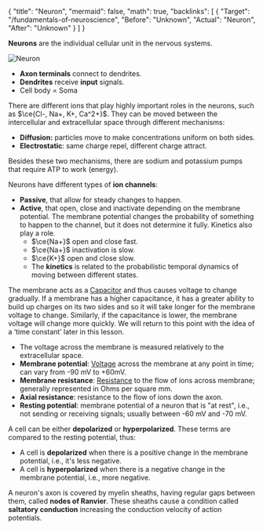 {
	"title": "Neuron",
	"mermaid": false,
	"math": true,
	"backlinks": [
		{
			"Target": "/fundamentals-of-neuroscience",
			"Before": "Unknown",
			"Actual": "Neuron",
			"After": "Unknown"
		}
	]
}

**Neurons** are the individual cellular unit in the nervous systems.

![Neuron](/attachments/neuron.png)

- **Axon terminals** connect to dendrites.
- **Dendrites** receive **input** signals.
- Cell body = Soma

There are different ions that play highly important roles in the neurons, such as $\ce{Cl-, Na+, K+, Ca^2+}$. They can be moved between the intercellular and extracellular space through different mechanisms:

- **Diffusion:** particles move to make concentrations uniform on both sides.
- **Electrostatic**: same charge repel, different charge attract.

Besides these two mechanisms, there are sodium and potassium pumps that require ATP to work (energy).

Neurons have different types of **ion channels**:

- **Passive**, that allow for steady changes to happen.
- **Active**, that open, close and inactivate depending on the membrane potential. The membrane potential changes the probability of something to happen to the channel, but it does not determine it fully. Kinetics also play a role.
  - $\ce{Na+}$ open and close fast.
  - $\ce{Na+}$ inactivation is slow.
  - $\ce{K+}$ open and close slow.
  - The **kinetics** is related to the probabilistic temporal dynamics of moving between different states.

The membrane acts as a [Capacitor](/capacitor/) and thus causes voltage to change gradually. If a membrane has a higher capacitance, it has a greater ability to build up charges on its two sides and so it will take longer for the membrane voltage to change. Similarly, if the capacitance is lower, the membrane voltage will change more quickly. We will return to this point with the idea of a ‘time constant’ later in this lesson.

- The voltage across the membrane is measured relatively to the extracellular space.
- **Membrane potential**: [Voltage](/voltage/) across the membrane at any point in time; can vary from -90 mV to +60mV.
- **Membrane resistance**: [Resistance](/resistance/) to the flow of ions across membrane; generally represented in Ohms per square mm.
- **Axial resistance**: resistance to the flow of ions down the axon.
- **Resting potential**: membrane potential of a neuron that is "at rest", i.e., not sending or receiving signals; usually between -60 mV and -70 mV.

A cell can be either **depolarized** or **hyperpolarized**. These terms are compared to the resting potential, thus:

- A cell is **depolarized** when there is a positive change in the membrane potential, i.e., it's less negative.
- A cell is **hyperpolarized** when there is a negative change in the membrane potential, i.e., more negative.

A neuron's axon is covered by myelin sheaths, having regular gaps between them, called **nodes of Ranvier**. These sheaths cause a condition called **saltatory conduction** increasing the conduction velocity of action potentials.
